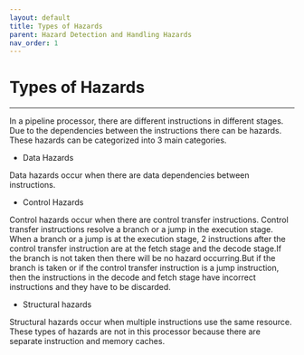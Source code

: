 ```yaml
---
layout: default
title: Types of Hazards
parent: Hazard Detection and Handling Hazards
nav_order: 1
---
```


# Types of Hazards

---

In‌ ‌a‌ ‌pipeline‌ ‌processor,‌ ‌there‌ ‌are‌ ‌different‌ ‌instructions‌ ‌in‌ ‌different‌ ‌stages.‌ ‌Due‌ ‌to‌ ‌the‌‌
dependencies‌ ‌between‌ ‌the‌ ‌instructions‌ ‌there‌ ‌can‌ ‌be‌ ‌hazards.‌ ‌These‌ ‌hazards‌ ‌can‌ ‌be‌ ‌categorized‌‌
into‌ ‌3‌ ‌main‌ ‌categories.‌ ‌
‌

- Data‌ ‌Hazards‌ ‌

Data‌ ‌hazards‌ ‌occur‌ ‌when‌ ‌there‌ ‌are‌ ‌data‌ ‌dependencies‌ ‌between‌ ‌instructions.‌‌ ‌
‌

- Control‌ ‌Hazards‌

Control‌ ‌hazards‌ ‌occur‌ ‌when‌ ‌there‌ ‌are‌ ‌control‌ ‌transfer‌ ‌instructions.‌ ‌Control‌ ‌transfer‌ ‌instructions‌‌
resolve‌ ‌a‌ ‌branch‌ ‌or‌ ‌a‌ ‌jump‌ ‌in‌ ‌the‌ ‌execution‌ ‌stage.‌ ‌When‌ ‌a‌ ‌branch‌ ‌or‌ ‌a‌ ‌jump‌ ‌is‌ ‌at‌ ‌the‌ ‌execution‌‌
stage,‌ ‌2‌ ‌instructions‌ ‌after‌ ‌the‌ ‌control‌ ‌transfer‌ ‌instruction‌ ‌are‌ ‌at‌ ‌the‌ ‌fetch‌ ‌stage‌ ‌and‌ ‌the‌ ‌decode‌‌
stage.‌‌If‌‌ the‌‌ branch‌‌ is‌‌ not‌‌ taken‌‌ then‌‌ there‌‌ will‌‌ be‌‌ no‌‌ hazard‌‌ occurring.‌‌But‌‌ if‌‌ the‌‌ branch‌‌ is taken‌‌ or‌‌ if‌‌ the‌ ‌control‌‌ transfer‌‌ instruction‌‌ is‌‌ a‌‌ jump‌‌ instruction‌‌, then‌‌ the‌‌ instructions‌‌ in‌‌ the‌‌ decode‌‌ and‌‌ fetch‌‌ stage‌ ‌have‌ ‌incorrect‌ ‌instructions‌ ‌and‌ ‌they‌ ‌have‌ ‌to‌ ‌be‌ ‌discarded.‌ ‌

- Structural‌ ‌hazards‌ ‌

Structural‌ ‌hazards‌ ‌occur‌ ‌when‌ ‌multiple‌ ‌instructions‌ ‌use‌ ‌the‌ ‌same‌ ‌resource.‌ ‌These‌ ‌types‌ ‌of‌ ‌hazards‌‌
are‌ ‌not‌ ‌in‌ ‌this‌ ‌processor‌ ‌because‌ ‌there‌ ‌are‌ ‌separate‌ ‌instruction‌ ‌and‌ ‌memory‌ ‌caches.‌
